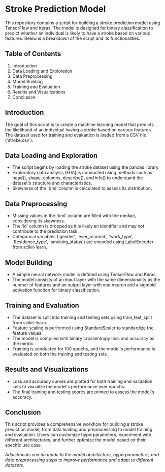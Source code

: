 
# Stroke Prediction Model 
This repository contains a script for building a stroke prediction model using TensorFlow and Keras. The model is designed for binary classification to predict whether an individual is likely to have a stroke based on various features. Below is a breakdown of the script and its functionalities.

## Table of Contents
1. Introduction
2. Data Loading and Exploration
3. Data Preprocessing
4. Model Building
5. Training and Evaluation
6. Results and Visualizations
7. Conclusion

## Introduction
The goal of this script is to create a machine learning model that predicts the likelihood of an individual having a stroke based on various features. The dataset used for training and evaluation is loaded from a CSV file ('stroke.csv').

## Data Loading and Exploration
- The script begins by loading the stroke dataset using the pandas library.
- Exploratory data analysis (EDA) is conducted using methods such as head(), shape, columns, describe(), and info() to understand the dataset's structure and characteristics.
- Skewness of the 'bmi' column is calculated to assess its distribution.

## Data Preprocessing
- Missing values in the 'bmi' column are filled with the median, considering its skewness.
- The 'id' column is dropped as it is likely an identifier and may not contribute to the prediction task.
- Categorical variables ('gender', 'ever_married', 'work_type', 'Residence_type', 'smoking_status') are encoded using LabelEncoder from scikit-learn.


## Model Building
- A simple neural network model is defined using TensorFlow and Keras.
- The model consists of an input layer with the same dimensionality as the number of features and an output layer with one neuron and a sigmoid activation function for binary classification.


## Training and Evaluation
- The dataset is split into training and testing sets using train_test_split from scikit-learn.
- Feature scaling is performed using StandardScaler to standardize the feature values.
- The model is compiled with binary crossentropy loss and accuracy as the metric.
- Training is conducted for 100 epochs, and the model's performance is evaluated on both the training and testing sets.

## Results and Visualizations
- Loss and accuracy curves are plotted for both training and validation sets to visualize the model's performance over epochs.
- The final training and testing scores are printed to assess the model's accuracy.

## Conclusion
This script provides a comprehensive workflow for building a stroke prediction model, from data loading and preprocessing to model training and evaluation. Users can customize hyperparameters, experiment with different architectures, and further optimize the model based on their specific use case.

*Adjustments can be made to the model architecture, hyperparameters, and data preprocessing steps to improve performance and adapt to different datasets.*